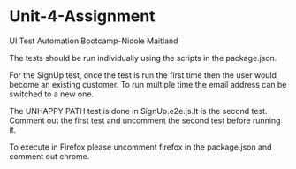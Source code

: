 # Unit-4-Assignment
UI Test Automation Bootcamp-Nicole Maitland

The tests should be run individually using the scripts in the package.json.

For the SignUp test, once the test is run the first time then the user would become an existing customer. To run multiple time the email address can be switched to a new one.

The UNHAPPY PATH test is done in SignUp.e2e.js.It is the second test. Comment out the first test and uncomment the second test before running it.

To execute in Firefox please uncomment firefox in the package.json and comment out chrome.


